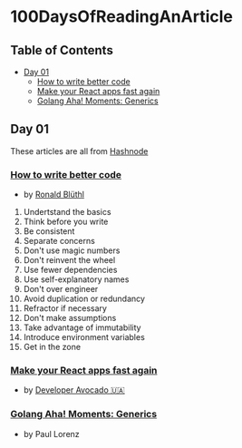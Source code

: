 # 100DaysOfReadingAnArticle
 
## Table of Contents

- [Day 01](#day-01)
  - [How to write better code](#how-to-write-better-code)
  - [Make your React apps fast again](#make-your-react-apps-fast-again)
  - [Golang Aha! Moments: Generics](#golang-aha-moments-generics)

## Day 01

These articles are all from [Hashnode](https://hashnode.com)

### [How to write better code](https://r.bluethl.net/how-to-write-better-code?source=personalized-newsletter&source-id=2022-10-13)
- by [Ronald Blüthl](https://twitter.com/rbluethl)

1. Undertstand the basics
2. Think before you write
3. Be consistent
4. Separate concerns
5. Don't use magic numbers
6. Don't reinvent the wheel
7. Use fewer dependencies
8. Use self-explanatory names
9. Don't over engineer
10. Avoid duplication or redundancy
11. Refractor if necessary
12. Don't make assumptions
13. Take advantage of immutability
14. Introduce environment variables
15. Get in the zone
  
### [Make your React apps fast again](https://avocadev.hashnode.dev/make-your-react-apps-fast-again?source=personalized-newsletter&source-id=2022-10-13)
- by [Developer Avocado 🇺🇦](https://twitter.com/dev_avocado)

### [Golang Aha! Moments: Generics](https://openziti.io/golang-aha-moments-generics?source=personalized-newsletter&source-id=2022-10-13)
- by Paul Lorenz
